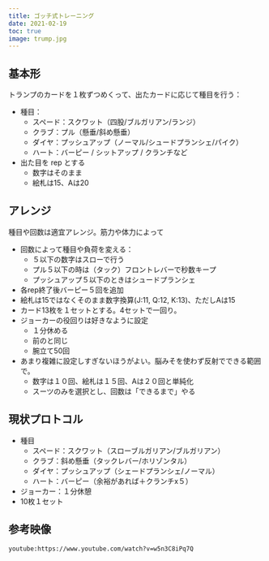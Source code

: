 ```yaml
---
title: ゴッチ式トレーニング
date: 2021-02-19
toc: true
image: trump.jpg
---
```


## 基本形
トランプのカードを１枚ずつめくって、出たカードに応じて種目を行う：

- 種目：
    - スペード：スクワット（四股/ブルガリアン/ランジ）
    - クラブ：プル（懸垂/斜め懸垂）
    - ダイヤ：プッシュアップ（ノーマル/シュードプランシェ/パイク）
    - ハート：バーピー / シットアップ / クランチなど
- 出た目を rep とする
    - 数字はそのまま
    - 絵札は15、Aは20


## アレンジ

種目や回数は適宜アレンジ。筋力や体力によって

- 回数によって種目や負荷を変える：
    - ５以下の数字はスローで行う
    - プル５以下の時は（タック）フロントレバーで秒数キープ
    - プッシュアップ５以下のときはシュードプランシェ
- 各rep終了後バーピー５回を追加
- 絵札は15ではなくそのまま数字換算(J:11, Q:12, K:13)、ただしAは15
- カード13枚を１セットとする。4セットで一回り。
- ジョーカーの役回りは好きなように設定
    - １分休める
    - 前のと同じ
    - 腕立て50回
- あまり複雑に設定しすぎないほうがよい。脳みそを使わず反射でできる範囲で。    
    - 数字は１０回、絵札は１５回、Aは２０回と単純化
    - スーツのみを選択とし、回数は「できるまで」やる

## 現状プロトコル

- 種目
    - スペード：スクワット（スローブルガリアン/ブルガリアン）
    - クラブ：斜め懸垂（タックレバー/ホリゾンタル）
    - ダイヤ：プッシュアップ（シェードプランシェ/ノーマル）
    - ハート：バーピー（余裕があれば＋クランチx５）
- ジョーカー：１分休憩
- 10枚１セット


## 参考映像
`youtube:https://www.youtube.com/watch?v=w5n3C8iPq7Q`        